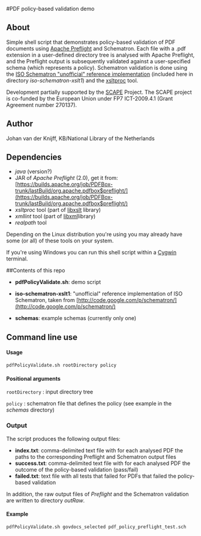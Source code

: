 #PDF policy-based validation demo

## About

Simple shell script that demonstrates policy-based validation of PDF documents using [Apache Preflight](http://pdfbox.apache.org/) and Schematron. Each file with a .pdf extension in a user-defined directory tree is analysed with Apache Preflight, and the Preflight output is subsequently validated against a  user-specified schema (which represents a policy). Schematron validation is done using the [ISO Schematron "unofficial" reference implementation](http://code.google.com/p/schematron/) (included here in directory *iso-schematron-xslt1*) and the [xsltproc](http://xmlsoft.org/XSLT/xsltproc2.html) tool.

Development partially supported by the [SCAPE](http://www.scape-project.eu/) Project. The SCAPE project is co-funded by the European Union under FP7 ICT-2009.4.1 (Grant Agreement number 270137).

## Author
Johan van der Knijff, KB/National Library of the Netherlands

## Dependencies
- *java* (version?)
- JAR of *Apache Preflight* (2.0), get it from: [https://builds.apache.org/job/PDFBox-trunk/lastBuild/org.apache.pdfbox$preflight/](https://builds.apache.org/job/PDFBox-trunk/lastBuild/org.apache.pdfbox$preflight/)
- *xsltproc* tool (part of [libxslt](http://xmlsoft.org/XSLT/EXSLT/index.html) library)
- *xmllint* tool (part of [libxml](http://www.xmlsoft.org/)library)
- *realpath* tool

Depending on the Linux distribution you're using you may already have some (or all) of these tools on your system.

If you're using Windows you can run this shell script within a [Cygwin](http://www.cygwin.com/) terminal.

##Contents of this repo

- **pdfPolicyValidate.sh**: demo script

- **iso-schematron-xslt1**: "unofficial" reference implementation of ISO Schematron, taken from [http://code.google.com/p/schematron/](http://code.google.com/p/schematron/)

- **schemas**: example schemas (currently only one)

## Command line use

#### Usage
    pdfPolicyValidate.sh rootDirectory policy

#### Positional arguments

`rootDirectory` : input directory tree

`policy` : schematron file that defines the policy (see example in the *schemas* directory)


### Output 
The script produces the following output files:

- **index.txt**: comma-delimited text file with for each analysed PDF the paths to the corresponding Preflight and Schematron output files
- **success.txt**: comma-delimited text file with for each analysed PDF the outcome of the policy-based validation (pass/fail)
- **failed.txt**:  text file with all tests that failed for PDFs that failed the policy-based validation

In addition, the raw output files of *Preflight* and the Schematron validation are written to directory *outRaw*.

#### Example

`pdfPolicyValidate.sh govdocs_selected pdf_policy_preflight_test.sch`
